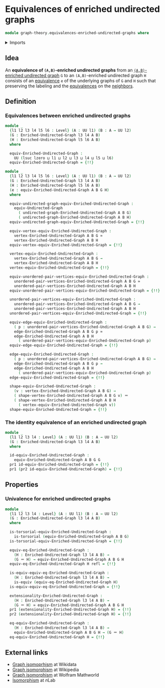 # Equivalences of enriched undirected graphs

```agda
module graph-theory.equivalences-enriched-undirected-graphs where
```

<details><summary>Imports</summary>

```agda
open import foundation.dependent-pair-types
open import foundation.equality-dependent-function-types
open import foundation.equivalence-extensionality
open import foundation.equivalences
open import foundation.function-types
open import foundation.fundamental-theorem-of-identity-types
open import foundation.homotopies
open import foundation.homotopy-induction
open import foundation.identity-types
open import foundation.structure-identity-principle
open import foundation.torsorial-type-families
open import foundation.transport-along-identifications
open import foundation.universe-levels

open import graph-theory.enriched-undirected-graphs
open import graph-theory.equivalences-undirected-graphs
open import graph-theory.neighbors-undirected-graphs
```

</details>

## Idea

An **equivalence of `(A,B)`-enriched undirected graphs** from an
[`(A,B)`-enriched undirected graph](graph-theory.enriched-undirected-graphs.md)
`G` to an `(A,B)`-enriched undirected graph `H` consists of an
[equivalence](graph-theory.equivalences-undirected-graphs.md) `e` of the
underlying graphs of `G` and `H` such that preserving the labeling and the
[equivalences](foundation-core.equivalences.md) on the
[neighbors](graph-theory.neighbors-undirected-graphs.md).

## Definition

### Equivalences between enriched undirected graphs

```agda
module _
  {l1 l2 l3 l4 l5 l6 : Level} (A : UU l1) (B : A → UU l2)
  (G : Enriched-Undirected-Graph l3 l4 A B)
  (H : Enriched-Undirected-Graph l5 l6 A B)
  where

  equiv-Enriched-Undirected-Graph :
    UU (lsuc lzero ⊔ l1 ⊔ l2 ⊔ l3 ⊔ l4 ⊔ l5 ⊔ l6)
  equiv-Enriched-Undirected-Graph = {!!}

module _
  {l1 l2 l3 l4 l5 l6 : Level} (A : UU l1) (B : A → UU l2)
  (G : Enriched-Undirected-Graph l3 l4 A B)
  (H : Enriched-Undirected-Graph l5 l6 A B)
  (e : equiv-Enriched-Undirected-Graph A B G H)
  where

  equiv-undirected-graph-equiv-Enriched-Undirected-Graph :
    equiv-Undirected-Graph
      ( undirected-graph-Enriched-Undirected-Graph A B G)
      ( undirected-graph-Enriched-Undirected-Graph A B H)
  equiv-undirected-graph-equiv-Enriched-Undirected-Graph = {!!}

  equiv-vertex-equiv-Enriched-Undirected-Graph :
    vertex-Enriched-Undirected-Graph A B G ≃
    vertex-Enriched-Undirected-Graph A B H
  equiv-vertex-equiv-Enriched-Undirected-Graph = {!!}

  vertex-equiv-Enriched-Undirected-Graph :
    vertex-Enriched-Undirected-Graph A B G →
    vertex-Enriched-Undirected-Graph A B H
  vertex-equiv-Enriched-Undirected-Graph = {!!}

  equiv-unordered-pair-vertices-equiv-Enriched-Undirected-Graph :
    unordered-pair-vertices-Enriched-Undirected-Graph A B G ≃
    unordered-pair-vertices-Enriched-Undirected-Graph A B H
  equiv-unordered-pair-vertices-equiv-Enriched-Undirected-Graph = {!!}

  unordered-pair-vertices-equiv-Enriched-Undirected-Graph :
    unordered-pair-vertices-Enriched-Undirected-Graph A B G →
    unordered-pair-vertices-Enriched-Undirected-Graph A B H
  unordered-pair-vertices-equiv-Enriched-Undirected-Graph = {!!}

  equiv-edge-equiv-Enriched-Undirected-Graph :
    ( p : unordered-pair-vertices-Enriched-Undirected-Graph A B G) →
    edge-Enriched-Undirected-Graph A B G p ≃
    edge-Enriched-Undirected-Graph A B H
      ( unordered-pair-vertices-equiv-Enriched-Undirected-Graph p)
  equiv-edge-equiv-Enriched-Undirected-Graph = {!!}

  edge-equiv-Enriched-Undirected-Graph :
    ( p : unordered-pair-vertices-Enriched-Undirected-Graph A B G) →
    edge-Enriched-Undirected-Graph A B G p →
    edge-Enriched-Undirected-Graph A B H
      ( unordered-pair-vertices-equiv-Enriched-Undirected-Graph p)
  edge-equiv-Enriched-Undirected-Graph = {!!}

  shape-equiv-Enriched-Undirected-Graph :
    (v : vertex-Enriched-Undirected-Graph A B G) →
    ( shape-vertex-Enriched-Undirected-Graph A B G v) ＝
    ( shape-vertex-Enriched-Undirected-Graph A B H
      ( vertex-equiv-Enriched-Undirected-Graph v))
  shape-equiv-Enriched-Undirected-Graph = {!!}
```

### The identity equivalence of an enriched undirected graph

```agda
module _
  {l1 l2 l3 l4 : Level} (A : UU l1) (B : A → UU l2)
  (G : Enriched-Undirected-Graph l3 l4 A B)
  where

  id-equiv-Enriched-Undirected-Graph :
    equiv-Enriched-Undirected-Graph A B G G
  pr1 id-equiv-Enriched-Undirected-Graph = {!!}
  pr1 (pr2 id-equiv-Enriched-Undirected-Graph) = {!!}
```

## Properties

### Univalence for enriched undirected graphs

```agda
module _
  {l1 l2 l3 l4 : Level} (A : UU l1) (B : A → UU l2)
  (G : Enriched-Undirected-Graph l3 l4 A B)
  where

  is-torsorial-equiv-Enriched-Undirected-Graph :
    is-torsorial (equiv-Enriched-Undirected-Graph A B G)
  is-torsorial-equiv-Enriched-Undirected-Graph = {!!}

  equiv-eq-Enriched-Undirected-Graph :
    (H : Enriched-Undirected-Graph l3 l4 A B) →
    (G ＝ H) → equiv-Enriched-Undirected-Graph A B G H
  equiv-eq-Enriched-Undirected-Graph H refl = {!!}

  is-equiv-equiv-eq-Enriched-Undirected-Graph :
    (H : Enriched-Undirected-Graph l3 l4 A B) →
    is-equiv (equiv-eq-Enriched-Undirected-Graph H)
  is-equiv-equiv-eq-Enriched-Undirected-Graph = {!!}

  extensionality-Enriched-Undirected-Graph :
    (H : Enriched-Undirected-Graph l3 l4 A B) →
    (G ＝ H) ≃ equiv-Enriched-Undirected-Graph A B G H
  pr1 (extensionality-Enriched-Undirected-Graph H) = {!!}
  pr2 (extensionality-Enriched-Undirected-Graph H) = {!!}

  eq-equiv-Enriched-Undirected-Graph :
    (H : Enriched-Undirected-Graph l3 l4 A B) →
    equiv-Enriched-Undirected-Graph A B G H → (G ＝ H)
  eq-equiv-Enriched-Undirected-Graph H = {!!}
```

## External links

- [Graph isomoprhism](https://www.wikidata.org/entity/Q303100) at Wikidata
- [Graph isomorphism](https://en.wikipedia.org/wiki/Graph_isomorphism) at
  Wikipedia
- [Graph isomorphism](https://mathworld.wolfram.com/GraphIsomorphism.html) at
  Wolfram Mathworld
- [Isomorphism](https://ncatlab.org/nlab/show/isomorphism) at $n$Lab
